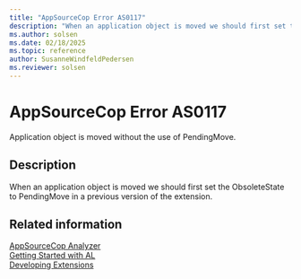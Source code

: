 ```yaml
---
title: "AppSourceCop Error AS0117"
description: "When an application object is moved we should first set the ObsoleteState to PendingMove in a previous version of the extension."
ms.author: solsen
ms.date: 02/18/2025
ms.topic: reference
author: SusanneWindfeldPedersen
ms.reviewer: solsen
---
```

[//]: # (START>DO_NOT_EDIT)
[//]: # (IMPORTANT:Do not edit any of the content between here and the END>DO_NOT_EDIT.)
[//]: # (Any modifications should be made in the .xml files in the ModernDev repo.)
# AppSourceCop Error AS0117
Application object is moved without the use of PendingMove.

## Description
When an application object is moved we should first set the ObsoleteState to PendingMove in a previous version of the extension.

[//]: # (IMPORTANT: END>DO_NOT_EDIT)
## Related information  
[AppSourceCop Analyzer](appsourcecop.md)  
[Getting Started with AL](../devenv-get-started.md)  
[Developing Extensions](../devenv-dev-overview.md)  